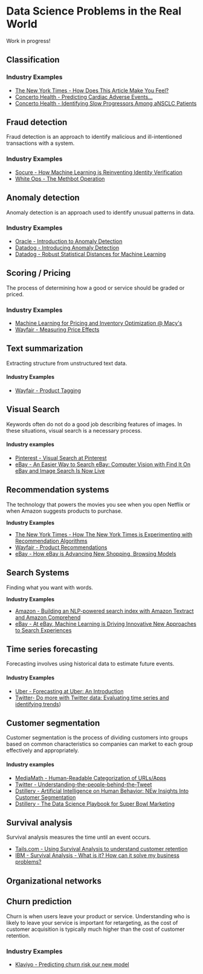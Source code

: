 # Data Science Problems in the Real World

Work in progress! 

## Classification

### Industry Examples
- [The New York Times - How Does This Article Make You Feel?](https://open.nytimes.com/how-does-this-article-make-you-feel-4684e5e9c47)
- [Concerto Health - Predicting Cardiac Adverse Events...](https://www.concertohealthai.com/blog/asco20-ai-model-predict-cardiac-ae)
- [Concerto Health - Identifying Slow Progressors Among aNSCLC Patients](https://www.concertohealthai.com/blog/asco20-ai-model-predict-slow-progressors)

## Fraud detection

Fraud detection is an approach to identify malicious and ill-intentioned transactions with a system.

### Industry Examples

- [Socure - How Machine Learning is Reinventing Identity Verification](https://www.socure.com/blog/how-machine-learning-is-reinventing-identity-verification)
- [White Ops - The Methbot Operation](https://www.whiteops.com/methbot)


## Anomaly detection

Anomaly detection is an approach used to identify unusual patterns in data.

### Industry Examples

- [Oracle - Introduction to Anomaly Detection](https://blogs.oracle.com/datascience/introduction-to-anomaly-detection)
- [Datadog - Introducing Anomaly Detection](https://www.datadoghq.com/blog/introducing-anomaly-detection-datadog/)
- [Datadog - Robust Statistical Distances for Machine Learning](https://www.datadoghq.com/blog/engineering/robust-statistical-distances-for-machine-learning/)

## Scoring / Pricing

The process of determining how a good or service should be graded or priced. 

### Industry Examples
- [Machine Learning for Pricing and Inventory Optimization @ Macy's](https://www.youtube.com/watch?time_continue=60&v=U7QQMwiyMxI&feature=emb_title)
- [Wayfair - Measuring Price Effects](https://youtu.be/F7k-IqgxRcw?list=PLlkEXA5QpKRqrkbQP1pcfzsIxMsaI-0ZB)


## Text summarization

Extracting structure from unstructured text data.

#### Industry Examples

- [Wayfair - Product Tagging](https://youtu.be/WBqRsRAnK28?list=PLlkEXA5QpKRqrkbQP1pcfzsIxMsaI-0ZB)

## Visual Search 

Keywords often do not do a good job describing features of images. In these situations, visual search is a necessary process.

#### Industry examples

- [Pinterest - Visual Search at Pinterest](https://dl.acm.org/doi/10.1145/2783258.2788621)
- [eBay - An Easier Way to Search eBay: Computer Vision with Find It On eBay and Image Search Is Now Live](https://www.ebayinc.com/stories/news/an-easier-way-to-search-ebay-computer-vision-with-find-it-on-ebay-and-image-search-is-now-live/)

## Recommendation systems

The technology that powers the movies you see when you open Netflix or when Amazon suggests products to purchase.

**Industry Examples**
- [The New York Times - How The New York Times is Experimenting with Recommendation Algorithms](https://open.nytimes.com/how-the-new-york-times-is-experimenting-with-recommendation-algorithms-562f78624d26)
- [Wayfair - Product Recommendations](https://www.youtube.com/watch?v=JST1FyQOmWs&list=PLlkEXA5QpKRqrkbQP1pcfzsIxMsaI-0ZB&index=14)
- [eBay - How eBay is Advancing New Shopping, Browsing Models](https://www.ebayinc.com/stories/news/how-ebay-is-advancing-new-shopping-browsing-models/)

## Search Systems

Finding what you want with words.

**Industry Examples**
- [Amazon - Building an NLP-powered search index with Amazon Textract and Amazon Comprehend](https://aws.amazon.com/blogs/machine-learning/building-an-nlp-powered-search-index-with-amazon-textract-and-amazon-comprehend/)
- [eBay - At eBay, Machine Learning is Driving Innovative New Approaches to Search Experiences](https://www.ebayinc.com/stories/news/at-ebay-machine-learning-is-driving-innovative-new-approaches-to-search-experiences/)

## Time series forecasting

Forecasting involves using historical data to estimate future events. 

#### Industry Examples

- [Uber - Forecasting at Uber: An Introduction](https://eng.uber.com/forecasting-introduction/)
- [Twitter- Do more with Twitter data: Evaluating time series and identifying trends](https://blog.twitter.com/developer/en_us/topics/tips/2018/evaluating-time-series-and-identifying-trends.html))

## Customer segmentation

Customer segmentation is the process of dividing customers into groups based on common characteristics so companies can market to each group effectively and appropriately.

#### Industry examples

- [MediaMath - Human-Readable Categorization of URLs/Apps](https://data-science-mediamath.ghost.io/human-readable-categorization-of-urls-apps/)
- [Twitter - Understanding-the-people-behind-the-Tweet](https://blog.twitter.com/developer/en_us/topics/tips/2018/understanding-the-people-behind-the-Tweet.html)
- [Dstillery - Artificial Intelligence on Human Behavior: NEw Insights Into Customer Segmentation](https://dstillery.com/artificial-intelligence-on-human-behavior-new-insights-into-customer-segmentation/)
- [Dstillery - The Data Science Playbook for Super Bowl Marketing](https://dstillery.com/the-data-science-playbook-for-super-bowl-marketing/)

## Survival analysis

Survival analysis measures the time until an event occurs.

- [Tails.com - Using Survival Analysis to understand customer retention](https://youtu.be/aKZQUaNHYb0)
- [IBM - Survival Analysis - What is it? How can it solve my business problems?](https://community.ibm.com/community/user/datascience/blogs/kunal-sawarkar1/2019/07/17/survival-analysis-what-is-it-and-how-can-it-solve)

## Organizational networks

## Churn prediction

Churn is when users leave your product or service. Understanding who is likely to leave your service is important for retargeting, as the cost of customer acquisition is typically much higher than the cost of customer retention.

### Industry Examples

- [Klaviyo - Predicting churn risk our new model](https://www.klaviyo.com/blog/predicting-churn-risk-our-new-model)




<!--stackedit_data:
eyJoaXN0b3J5IjpbNzM0ODQwNTE1LC0xNTE1NzgyOTgzLC0xMT
UwMzY0MDEyLC0xNTUxOTA4NTgzLDYzMDQwMTcyNSwxMjA5MzIy
NDIyLDE2NjcyMzA0MTksMTIyODQ1ODU2LDk0NTQ3MDY4OSwxMD
YyODgyNDI2LDUzNzY1MjgyMiw4MTI0ODIwNDYsNzk2NTcxODAw
LC0xNjQ5NjA0MzE1LC0yNTM1MTMxNDgsLTE3MjA3MDM0NTQsLT
ExOTU3NTQxNTYsMjAwNTY4MTE1OSwxNDI4NTYxNzNdfQ==
-->